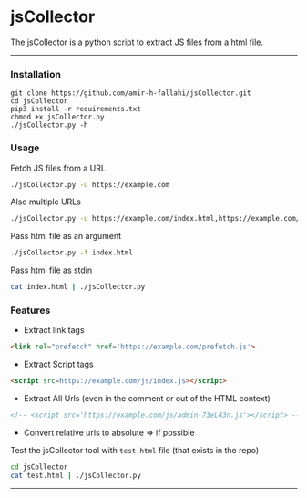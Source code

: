 # jsCollector
The jsCollector is a python script to extract JS files from a html file.

---

### Installation
```
git clone https://github.com/amir-h-fallahi/jsCollector.git 
cd jsCollector
pip3 install -r requirements.txt
chmod +x jsCollector.py
./jsCollector.py -h
```

### Usage
Fetch JS files from a URL
```sh
./jsCollector.py -u https://example.com
```
Also multiple URLs
```sh
./jsCollector.py -u https://example.com/index.html,https://example.com/admin.html
```
Pass html file as an argument
```sh
./jsCollector.py -f index.html
```
Pass html file as stdin
```sh
cat index.html | ./jsCollector.py
```

### Features
* Extract link tags 
```html
<link rel="prefetch" href='https://example.com/prefetch.js'>
```
* Extract Script tags
```html
<script src=https://example.com/js/index.js></script>
```
* Extract All Urls (even in the comment or out of the HTML context)
```html
<!-- <script src='https://example.com/js/admin-73eL43n.js'></script> -->
```
* Convert relative urls to absolute => if possible


Test the jsCollector tool with `test.html` file (that exists in the repo)
```sh
cd jsCollector
cat test.html | ./jsCollector.py
```
---
